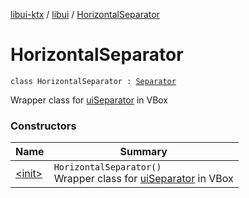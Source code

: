 [libui-ktx](../../index.md) / [libui](../index.md) / [HorizontalSeparator](./index.md)

# HorizontalSeparator

`class HorizontalSeparator : `[`Separator`](../-separator/index.md)

Wrapper class for [uiSeparator](../ui-separator.md) in VBox

### Constructors

| Name | Summary |
|---|---|
| [&lt;init&gt;](-init-.md) | `HorizontalSeparator()`<br>Wrapper class for [uiSeparator](../ui-separator.md) in VBox |
